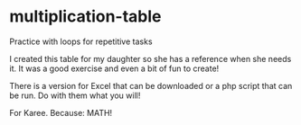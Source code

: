 # multiplication-table
Practice with loops for repetitive tasks

I created this table for my daughter so she has a reference when she needs it. It was a good exercise and even a bit of fun to create!

There is a version for Excel that can be downloaded or a php script that can be run. Do with them what you will!

For Karee. Because: MATH!
